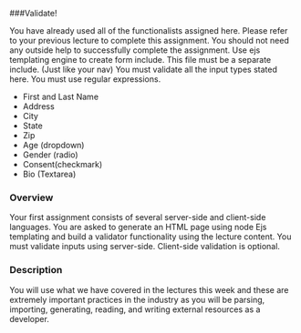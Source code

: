 ###Validate!


You have already used all of the functionalists assigned here. Please refer to your previous lecture to complete this assignment. You should not need any outside help to successfully complete the assignment. Use ejs templating engine to create form include. This file must be a separate include. (Just like your nav) You must validate all the input types stated here. You must use regular expressions.

* First and Last Name
* Address
* City
* State
* Zip
* Age (dropdown)
* Gender (radio)
* Consent(checkmark)
* Bio (Textarea)

### Overview

Your first assignment consists of several server-side and client-side languages. You are asked to generate an HTML page using node Ejs templating and build a validator functionality using the lecture content. You must validate inputs using server-side. Client-side validation is optional.

### Description

You will use what we have covered in the lectures this week and these are extremely important practices in the industry as you will be parsing, importing, generating, reading, and writing external resources as a developer.
